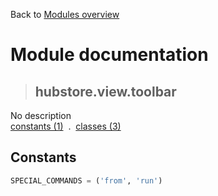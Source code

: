 Back to [Modules overview](https://github.com/pyrustic/hubstore/blob/master/docs/modules/README.md)
  
# Module documentation
>## hubstore.view.toolbar
No description
<br>
[constants (1)](https://github.com/pyrustic/hubstore/blob/master/docs/modules/content/hubstore.view.toolbar/constants.md) &nbsp;.&nbsp; [classes (3)](https://github.com/pyrustic/hubstore/blob/master/docs/modules/content/hubstore.view.toolbar/classes.md)


## Constants
```python
SPECIAL_COMMANDS = ('from', 'run')

```

